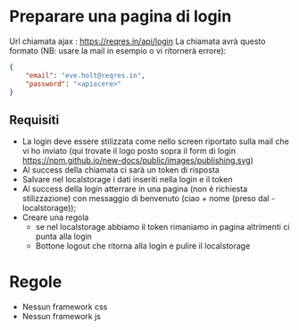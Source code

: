 # Preparare una pagina di login
Url chiamata ajax : https://reqres.in/api/login
La chiamata avrà questo formato (NB: usare la mail in esempio o vi ritornerà errore):

```json
{
    "email": "eve.holt@reqres.in",
    "password": "<apiacere>"
}
```

## Requisiti
- La login deve essere stilizzata come nello screen riportato sulla mail che vi ho inviato (qui trovate il logo posto sopra il form di login https://npm.github.io/new-docs/public/images/publishing.svg)
- Al success della chiamata ci sarà un token di risposta
- Salvare nel localstorage i dati inseriti nella login e il token
- Al success della login atterrare in una pagina (non è richiesta stilizzazione) con messaggio di benvenuto (ciao + nome (preso dal - localstorage));
- Creare una regola
  - se nel localstorage abbiamo il token rimaniamo in pagina
  altrimenti ci punta alla login
  - Bottone logout che ritorna alla login e pulire il localstorage
  
# Regole
- Nessun framework css
- Nessun framework js
